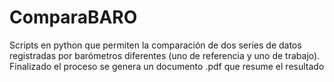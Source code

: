 # ComparaBARO
Scripts en python que permiten la comparación de dos series de datos registradas por barómetros diferentes (uno de referencia y uno de trabajo). Finalizado el proceso se genera un documento .pdf que resume el resultado
